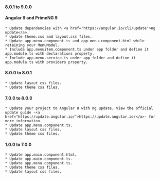 #### 8.0.1 to 9.0.0            
#### Angular 9 and PrimeNG 9
            
    * Update dependencies with <a href="https://angular.io/cli/update">ng update</a>.
    * Update theme.css and layout.css files.
    * Update app.menu.component.ts and app.menu.component.html while retaining your MenuModel.
    * Include app.menuitem.component.ts under app folder and define it app.module.ts with declarations property.
    * Include app.menu.service.ts under app folder and define it app.module.ts with providers property.

#### 8.0.0 to 8.0.1

    * Update layout css files.
    * Update theme css files.

#### 7.0.0 to 8.0.0

    * Update your project to Angular 8 with ng update. View the official update guide -<a href="https://update.angular.io/">https://update.angular.io/</a>- for more information.
    * Update app.menu.component.ts.
    * Update layout css files.
    * Update theme css files.

#### 1.0.0 to 7.0.0

    * Update app.main.component.html.
    * Update app.main.component.ts.
    * Update app.menu.component.ts.
    * Update theme css files.
    * Update layout css files.

